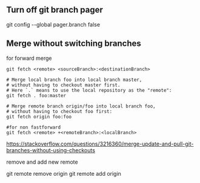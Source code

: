 ## Turn off git branch pager

git config --global pager.branch false

## Merge without switching branches

for forward merge

```
git fetch <remote> <sourceBranch>:<destinationBranch>

# Merge local branch foo into local branch master,
# without having to checkout master first.
# Here `.` means to use the local repository as the "remote":
git fetch . foo:master

# Merge remote branch origin/foo into local branch foo,
# without having to checkout foo first:
git fetch origin foo:foo

#for non fastforward
git fetch <remote> +<remoteBranch>:<localBranch>
```

https://stackoverflow.com/questions/3216360/merge-update-and-pull-git-branches-without-using-checkouts


remove and add new remote

git remote remove origin
git remote add origin <remote-name>
